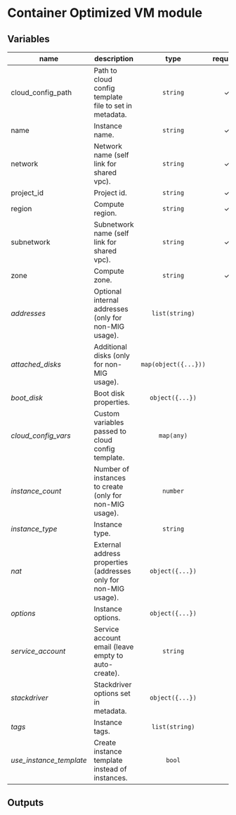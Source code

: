 # Container Optimized VM module

<!-- BEGIN TFDOC -->
## Variables

| name | description | type | required | default |
|---|---|:---: |:---:|:---:|
| cloud_config_path | Path to cloud config template file to set in metadata. | <code title="">string</code> | ✓ |  |
| name | Instance name. | <code title="">string</code> | ✓ |  |
| network | Network name (self link for shared vpc). | <code title="">string</code> | ✓ |  |
| project_id | Project id. | <code title="">string</code> | ✓ |  |
| region | Compute region. | <code title="">string</code> | ✓ |  |
| subnetwork | Subnetwork name (self link for shared vpc). | <code title="">string</code> | ✓ |  |
| zone | Compute zone. | <code title="">string</code> | ✓ |  |
| *addresses* | Optional internal addresses (only for non-MIG usage). | <code title="list&#40;string&#41;">list(string)</code> |  | <code title="">[]</code> |
| *attached_disks* | Additional disks (only for non-MIG usage). | <code title="map&#40;object&#40;&#123;&#10;string&#10;size &#61; string&#10;&#125;&#41;&#41;">map(object({...}))</code> |  | <code title="">{}</code> |
| *boot_disk* | Boot disk properties. | <code title="object&#40;&#123;&#10;image &#61; string&#10;size  &#61; number&#10;string&#10;&#125;&#41;">object({...})</code> |  | <code title="{}">{}</code> |
| *cloud_config_vars* | Custom variables passed to cloud config template. | <code title="map&#40;any&#41;">map(any)</code> |  | <code title="">{}</code> |
| *instance_count* | Number of instances to create (only for non-MIG usage). | <code title="">number</code> |  | <code title="">1</code> |
| *instance_type* | Instance type. | <code title="">string</code> |  | <code title="">f1-micro</code> |
| *nat* | External address properties (addresses only for non-MIG usage). | <code title="object&#40;&#123;&#10;enabled   &#61; bool&#10;addresses &#61; list&#40;string&#41;&#10;&#125;&#41;">object({...})</code> |  | <code title="{}">{}</code> |
| *options* | Instance options. | <code title="object&#40;&#123;&#10;allow_stopping_for_update &#61; bool&#10;automatic_restart         &#61; bool&#10;can_ip_forward            &#61; bool&#10;on_host_maintenance       &#61; string&#10;&#125;&#41;">object({...})</code> |  | <code title="{}">{}</code> |
| *service_account* | Service account email (leave empty to auto-create). | <code title="">string</code> |  | <code title=""></code> |
| *stackdriver* | Stackdriver options set in metadata. | <code title="object&#40;&#123;&#10;enable_logging    &#61; bool&#10;enable_monitoring &#61; bool&#10;&#125;&#41;">object({...})</code> |  | <code title="{}">{}</code> |
| *tags* | Instance tags. | <code title="list&#40;string&#41;">list(string)</code> |  | <code title="">["ssh"]</code> |
| *use_instance_template* | Create instance template instead of instances. | <code title="">bool</code> |  | <code title="">false</code> |

## Outputs

<!-- END TFDOC -->
